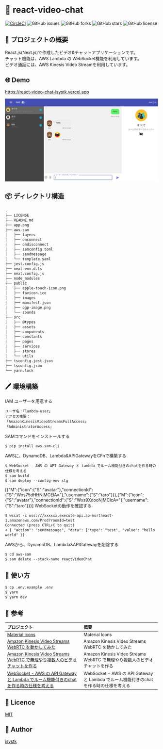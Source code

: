 🌙 react-video-chat
====

[![CircleCI](https://circleci.com/gh/isystk/react-video-chat/tree/master.svg?style=svg)](https://circleci.com/gh/isystk/react-video-chat/tree/master)
![GitHub issues](https://img.shields.io/github/issues/isystk/react-video-chat)
![GitHub forks](https://img.shields.io/github/forks/isystk/react-video-chat)
![GitHub stars](https://img.shields.io/github/stars/isystk/react-video-chat)
![GitHub license](https://img.shields.io/github/license/isystk/react-video-chat)

## 📗 プロジェクトの概要

React.js(Next.js)で作成したビデオ&チャットアプリケーションです。<br/>
チャット機能は、AWS Lambda の WebSocket機能を利用しています。<br/>
ビデオ通話には、AWS Kinesis Video Streamを利用しています。

## 🌐 Demo

https://react-video-chat-isystk.vercel.app

![投稿画面](./app.png "投稿画面")


## 📦 ディレクトリ構造

```
.
├── LICENSE
├── README.md
├── app.png
├── aws-sam
│   ├── layers
│   ├── onconnect
│   ├── ondisconnect
│   ├── samconfig.toml
│   ├── sendmessage
│   └── template.yaml
├── jest.config.js
├── next-env.d.ts
├── next.config.js
├── node_modules
├── public
│   ├── apple-touch-icon.png
│   ├── favicon.ico
│   ├── images
│   ├── manifest.json
│   ├── ogp-image.png
│   └── sounds
├── src
│   ├── @types
│   ├── assets
│   ├── components
│   ├── constants
│   ├── pages
│   ├── services
│   ├── stores
│   └── utils
├── tsconfig.jest.json
├── tsconfig.json
└── yarn.lock
```

## 🖊️ 環境構築

IAM ユーザーを用意する
```
ユーザ名：「lambda-user」
アクセス権限：
「AmazonKinesisVideoStreamsFullAccess」
「AdministratorAccess」
```

SAMコマンドをインストールする
```
$ pip install aws-sam-cli
```

AWSに、DynamoDB、Lambda&APIGatewayをCFnで構築する
```
$ WebSocket - AWS の API Gateway と Lambda でルーム機能付きのchatを作る時の仕様を考える
$ sam build
$ sam deploy --config-env stg
```
[{"M":{"icon":{"S":"avatar"},"connectionId":{"S":"Wxs75dHHNjMCElA="},"username":{"S":"taro"}}},{"M":{"icon":{"S":"avatar"},"connectionId":{"S":"Wxs9XdooNjMCIcA="},"username":{"S":"taro"}}}]
WebSocketの動作を確認する
```
$ wscat -c wss:///xxxxxx.execute-api.ap-northeast-1.amazonaws.com/Prod?roomId=test
Connected (press CTRL+C to quit)
< { "action": "sendmessage", "data": {"type": "test", "value": "hello world" }}
```

AWSから、DynamoDB、Lambda&APIGatewayを削除する
```
$ cd aws-sam
$ sam delete --stack-name reactVideoChat
```

## 💬 使い方

```
$ cp .env.example .env
$ yarn
$ yarn dev
```

## 🎨 参考

| プロジェクト| 概要|
| :---------------------------------------| :-------------------------------|
| [Material Icons](https://v4.mui.com/components/material-icons/)| Material Icons |
| [Amazon Kinesis Video Streams WebRTC を動かしてみた](https://qiita.com/massie_g/items/b6d3513d06a28ba89677)| Amazon Kinesis Video Streams WebRTC を動かしてみた |
| [Amazon Kinesis Video Streams WebRTC で無理やり複数人のビデオチャットを作る](https://qiita.com/massie_g/items/4cdf475ab623757a2630)| Amazon Kinesis Video Streams WebRTC で無理やり複数人のビデオチャットを作る |
| [WebSocket - AWS の API Gateway と Lambda でルーム機能付きのchatを作る時の仕様を考える](https://qiita.com/anfangd/items/ebcd77173341b10b3684)| WebSocket - AWS の API Gateway と Lambda でルーム機能付きのchatを作る時の仕様を考える |


## 🎫 Licence

[MIT](https://github.com/isystk/react-video-chat/blob/master/LICENSE)

## 👀 Author

[isystk](https://github.com/isystk)

